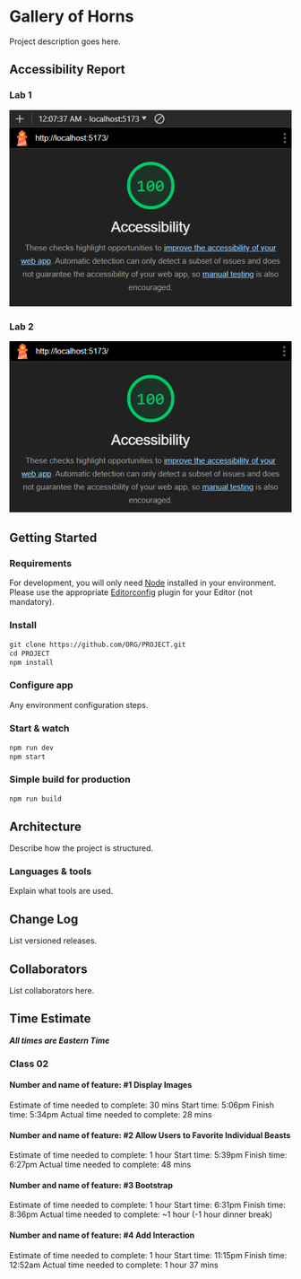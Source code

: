 # Gallery of Horns

Project description goes here.

## Accessibility Report

### Lab 1

![Lighthouse report, score: 100](/lighthouse-reports/lab1-report.png)

### Lab 2

![Lighthouse report, score: 100](/lighthouse-reports/lab2-report.png)

## Getting Started

### Requirements

For development, you will only need [Node](http://nodejs.org/) installed in your environment.
Please use the appropriate [Editorconfig](http://editorconfig.org/) plugin for your Editor (not mandatory).

### Install

    git clone https://github.com/ORG/PROJECT.git
    cd PROJECT
    npm install

### Configure app

Any environment configuration steps.

### Start & watch

    npm run dev
    npm start

### Simple build for production

    npm run build

## Architecture

Describe how the project is structured.

### Languages & tools

Explain what tools are used.

## Change Log

List versioned releases.

## Collaborators

List collaborators here.

## Time Estimate

***All times are Eastern Time***

### Class 02

#### Number and name of feature: #1 Display Images

  Estimate of time needed to complete: 30 mins
  Start time: 5:06pm
  Finish time: 5:34pm
  Actual time needed to complete: 28 mins

#### Number and name of feature: #2 Allow Users to Favorite Individual Beasts

  Estimate of time needed to complete: 1 hour
  Start time: 5:39pm
  Finish time: 6:27pm
  Actual time needed to complete: 48 mins

#### Number and name of feature: #3 Bootstrap

  Estimate of time needed to complete: 1 hour
  Start time: 6:31pm
  Finish time: 8:36pm
  Actual time needed to complete: ~1 hour (-1 hour dinner break)

#### Number and name of feature: #4 Add Interaction

  Estimate of time needed to complete: 1 hour
  Start time: 11:15pm
  Finish time: 12:52am
  Actual time needed to complete: 1 hour 37 mins
